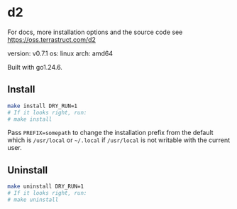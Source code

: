 # d2

For docs, more installation options and the source code see https://oss.terrastruct.com/d2

version: v0.7.1
os: linux
arch: amd64

Built with go1.24.6.

## Install

```sh
make install DRY_RUN=1
# If it looks right, run:
# make install
```

Pass `PREFIX=somepath` to change the installation prefix from the default which is
`/usr/local` or `~/.local` if `/usr/local` is not writable with the current user.

## Uninstall

```sh
make uninstall DRY_RUN=1
# If it looks right, run:
# make uninstall
```
